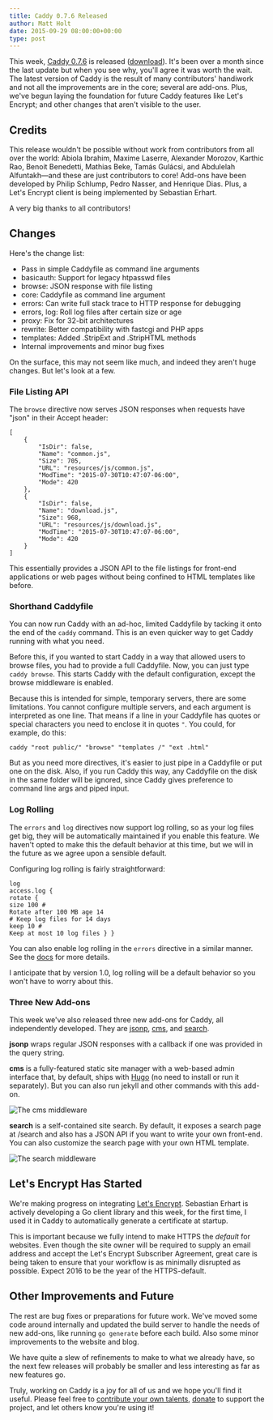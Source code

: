 ```yaml
---
title: Caddy 0.7.6 Released
author: Matt Holt
date: 2015-09-29 08:00:00+00:00
type: post
---
```


This week, [Caddy 0.7.6](https://github.com/mholt/caddy/releases/tag/v0.7.6) is released ([download](/download)). It's been over a month since the last update but when you see why, you'll agree it was worth the wait. The latest version of Caddy is the result of many contributors' handiwork and not all the improvements are in the core; several are add-ons. Plus, we've begun laying the foundation for future Caddy features like Let's Encrypt; and other changes that aren't visible to the user.

## Credits

This release wouldn't be possible without work from contributors from all over the world: Abiola Ibrahim, Maxime Laserre, Alexander Morozov, Karthic Rao, Benoit Benedetti, Mathias Beke, Tamás Gulácsi, and Abdulelah Alfuntakh&mdash;and these are just contributors to core! Add-ons have been developed by Philip Schlump, Pedro Nasser, and Henrique Dias. Plus, a Let's Encrypt client is being implemented by Sebastian Erhart.

A very big thanks to all contributors!

## Changes

Here's the change list:

- Pass in simple Caddyfile as command line arguments
- basicauth: Support for legacy htpasswd files
- browse: JSON response with file listing
- core: Caddyfile as command line argument
- errors: Can write full stack trace to HTTP response for debugging
- errors, log: Roll log files after certain size or age
- proxy: Fix for 32-bit architectures
- rewrite: Better compatibility with fastcgi and PHP apps
- templates: Added .StripExt and .StripHTML methods
- Internal improvements and minor bug fixes

On the surface, this may not seem like much, and indeed they aren't huge changes. But let's look at a few.

### File Listing API

The `browse` directive now serves JSON responses when requests have "json" in their Accept header:


	[
	    {
	        "IsDir": false,
	        "Name": "common.js",
	        "Size": 705,
	        "URL": "resources/js/common.js",
	        "ModTime": "2015-07-30T10:47:07-06:00",
	        "Mode": 420
	    },
	    {
	        "IsDir": false,
	        "Name": "download.js",
	        "Size": 968,
	        "URL": "resources/js/download.js",
	        "ModTime": "2015-07-30T10:47:07-06:00",
	        "Mode": 420
	    }
	]

This essentially provides a JSON API to the file listings for front-end applications or web pages without being confined to HTML templates like before.


### Shorthand Caddyfile

You can now run Caddy with an ad-hoc, limited Caddyfile by tacking it onto the end of the `caddy` command. This is an even quicker way to get Caddy running with what you need.

Before this, if you wanted to start Caddy in a way that allowed users to browse files, you had to provide a full Caddyfile. Now, you can just type `caddy browse`. This starts Caddy with the default configuration, except the browse middleware is enabled.

Because this is intended for simple, temporary servers, there are some limitations. You cannot configure multiple servers, and each argument is interpreted as one line. That means if a line in your Caddyfile has quotes or special characters you need to enclose it in quotes `"`. You could, for example, do this:

	caddy "root public/" "browse" "templates /" "ext .html"

But as you need more directives, it's easier to just pipe in a Caddyfile or put one on the disk. Also, if you run Caddy this way, any Caddyfile on the disk in the same folder will be ignored, since Caddy gives preference to command line args and piped input.


### Log Rolling

The `errors` and `log` directives now support log rolling, so as your log files get big, they will be automatically maintained if you enable this feature. We haven't opted to make this the default behavior at this time, but we will in the future as we agree upon a sensible default.

Configuring log rolling is fairly straightforward:

<code class="block"><span class="hl-directive">log</span> <span class="hl-arg">access.log</span> {
	<span class="hl-subdirective">rotate</span> {
		<span class="hl-subdirective">size</span> 100 <span class="hl-comment"># Rotate after 100 MB</span>
		<span class="hl-subdirective">age</span>  14  <span class="hl-comment"># Keep log files for 14 days</span>
		<span class="hl-subdirective">keep</span> 10  <span class="hl-comment"># Keep at most 10 log files</span>
	}
}</code>

You can also enable log rolling in the `errors` directive in a similar manner. See the [docs](/docs/errors) for more details.

I anticipate that by version 1.0, log rolling will be a default behavior so you won't have to worry about this.

### Three New Add-ons

This week we've also released three new add-ons for Caddy, all independently developed. They are [jsonp](/docs/jsonp), [cms](/docs/cms), and [search](/docs/search).

**jsonp** wraps regular JSON responses with a callback if one was provided in the query string.

**cms** is a fully-featured static site manager with a web-based admin interface that, by default, ships with [Hugo](https://gohugo.io) (no need to install or run it separately). But you can also run jekyll and other commands with this add-on.

![The cms middleware](/resources/images/blog/cms-preview.png)

**search** is a self-contained site search. By default, it exposes a search page at /search and also has a JSON API if you want to write your own front-end. You can also customize the search page with your own HTML template.

![The search middleware](/resources/images/blog/search-preview.png)


## Let's Encrypt Has Started

We're making progress on integrating [Let's Encrypt](https://letsencrypt.org). Sebastian Erhart is actively developing a Go client library and this week, for the first time, I used it in Caddy to automatically generate a certificate at startup.

This is important because we fully intend to make HTTPS the *default* for websites. Even though the site owner will be required to supply an email address and accept the Let's Encrypt Subscriber Agreement, great care is being taken to ensure that your workflow is as minimally disrupted as possible. Expect 2016 to be the year of the HTTPS-default.


## Other Improvements and Future

The rest are bug fixes or preparations for future work. We've moved some code around internally and updated the build server to handle the needs of new add-ons, like running `go generate` before each build. Also some minor improvements to the website and blog.

We have quite a slew of refinements to make to what we already have, so the next few releases will probably be smaller and less interesting as far as new features go.

Truly, working on Caddy is a joy for all of us and we hope you'll find it useful. Please feel free to [contribute your own talents](https://github.com/mholt/caddy), [donate](/donate) to support the project, and let others know you're using it!
